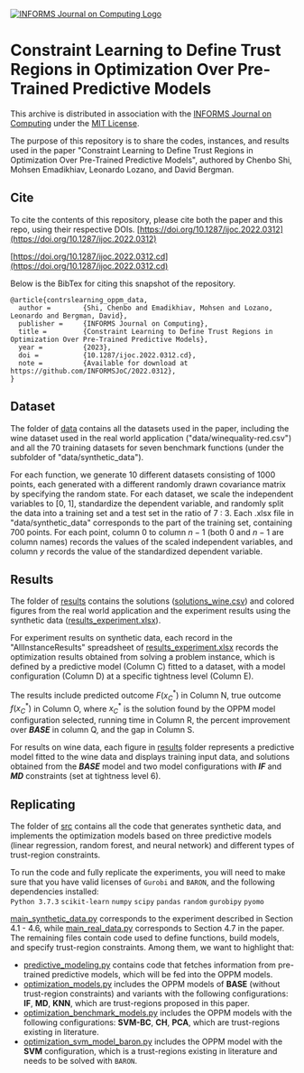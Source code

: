 [![INFORMS Journal on Computing Logo](https://INFORMSJoC.github.io/logos/INFORMS_Journal_on_Computing_Header.jpg)](https://pubsonline.informs.org/journal/ijoc)

# Constraint Learning to Define Trust Regions in Optimization Over Pre-Trained Predictive Models
This archive is distributed in association with the [INFORMS Journal on Computing](https://pubsonline.informs.org/journal/ijoc) under the [MIT License](LICENSE).

The purpose of this repository is to share the codes, instances, and results used in the paper "Constraint Learning to Define Trust Regions in Optimization Over Pre-Trained Predictive Models", authored by Chenbo Shi, Mohsen Emadikhiav, Leonardo Lozano, and David Bergman.

## Cite
To cite the contents of this repository, please cite both the paper and this repo, using their respective DOIs.
[https://doi.org/10.1287/ijoc.2022.0312](https://doi.org/10.1287/ijoc.2022.0312)

[https://doi.org/10.1287/ijoc.2022.0312.cd](https://doi.org/10.1287/ijoc.2022.0312.cd)

Below is the BibTex for citing this snapshot of the repository.
```
@article{contrslearning_oppm_data,
  author =        {Shi, Chenbo and Emadikhiav, Mohsen and Lozano, Leonardo and Bergman, David},
  publisher =     {INFORMS Journal on Computing},
  title =         {Constraint Learning to Define Trust Regions in  Optimization Over Pre-Trained Predictive Models},
  year =          {2023},
  doi =           {10.1287/ijoc.2022.0312.cd},
  note =          {Available for download at https://github.com/INFORMSJoC/2022.0312},
}  
```

## Dataset 
The folder of [data](data/) contains all the datasets used in the paper, including the wine dataset used in the real world application ("data/winequality-red.csv") and all the 70 training datasets for seven benchmark functions (under the subfolder of "data/synthetic_data"). 

For each function, we generate 10 different datasets consisting of 1000 points, each generated with a different randomly drawn covariance matrix by specifying the random state. For each dataset, we scale the independent variables to [0, 1], standardize the dependent variable, and randomly split the data into a training set and a test set in the ratio of 7 : 3. Each .xlsx file in "data/synthetic_data" corresponds to the part of the training set, containing 700 points. For each point, column $0$ to column $n-1$ (both $0$ and $n-1$ are column names) records the values of the scaled independent variables, and column $y$ records the value of the standardized dependent variable. 

## Results 
The folder of [results](results/) contains the solutions ([solutions_wine.csv](results/solutions_wine.csv)) and colored figures from the real world application and the experiment results using the synthetic data ([results_experiment.xlsx](results/results_experiment.xlsx)). 

For experiment results on synthetic data, each record in the "AllInstanceResults" spreadsheet of [results_experiment.xlsx](results/results_experiment.xlsx) records the optimization results obtained from solving a problem instance, which is defined by a predictive model (Column C) fitted to a dataset, with a model configuration (Column D) at a specific tightness level (Column E). 

The results include predicted outcome $F(x^\ast_C)$ in Column N, true outcome $f(x^\ast_C)$ in Column O, where $x^\ast_C$ is the solution found by the OPPM model configuration selected, running time in Column R, the percent improvement over **$BASE$** in column Q, and the gap in Column S.

For results on wine data, each figure in [results](results/) folder represents a predictive model fitted to the wine data and displays training input data, and solutions obtained from the **$BASE$** model and two model configurations with **$IF$** and **$MD$** constraints (set at tightness level 6).

## Replicating
The folder of [src](src/) contains all the code that generates synthetic data, and implements the optimization models based on three predictive models (linear regression, random forest, and neural network) and different types of trust-region constraints.  

To run the code and fully replicate the experiments, you will need to make sure that you have valid licenses of <code>Gurobi</code> and <code>BARON</code>, and the following dependencies installed:\
<code>Python 3.7.3</code> <code>scikit-learn</code> <code>numpy</code> <code>scipy</code> <code>pandas</code> <code>random</code> <code>gurobipy</code> <code>pyomo</code>

[main_synthetic_data.py](src/main_synthetic_data.py) corresponds to the experiment described in Section 4.1 - 4.6, while [main_real_data.py](src/main_real_data.py) corresponds to Section 4.7 in the paper. The remaining files contain code used to define functions, build models, and specify trust-region constraints. Among them, we want to highlight that: 
* [predictive_modeling.py](src/predictive_modeling.py) contains code that fetches information from pre-trained predictive models, which will be fed into the OPPM models.
* [optimization_models.py](src/optimization_models.py) includes the OPPM models of **BASE** (without trust-region constraints) and variants with the following configurations: **IF**, **MD**, **KNN**, which are trust-regions proposed in this paper.
* [optimization_benchmark_models.py](src/optimization_benchmark_models.py) includes the OPPM models with the following configurations: **SVM-BC**, **CH**, **PCA**, which are trust-regions existing in literature.
* [optimization_svm_model_baron.py](src/optimization_svm_model_baron.py) includes the OPPM model with the **SVM** configuration, which is a trust-regions existing in literature and needs to be solved with <code>BARON</code>.


